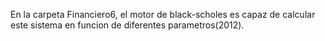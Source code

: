 En la carpeta Financiero6, el motor de black-scholes es capaz de calcular este sistema en funcion
de diferentes parametros(2012).
